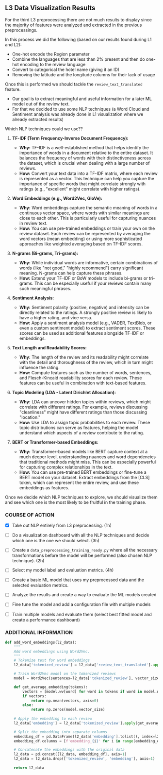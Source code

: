 ## L3 Data Visualization Results

For the third L3 preprocessing there are not much results to display since the majority of features were analyzed and extracted in the previous preprocessings. 

In this process we did the following (based on our results found during L1 and L2): 
- One-hot encode the Region parameter
- Combine the languages that are less than 2% present and then do one-hot encoding to the review language
- Convert to categorical the hotel name (giving it an ID)
- Removing the latitude and the longitude columns for their lack of usage 


Once this is performed we should tackle the `review_text_translated` feature. 
- Our goal is to extract meaningful and useful information for a later ML model out of the review text. 
- For that we decided to use some NLP techniques (a Word Cloud and Sentiment analysis was already done in L1 visualization where we already extracted results)

Which NLP techniques could we use?? 

1. **TF-IDF (Term Frequency-Inverse Document Frequency):**
   - **Why:** TF-IDF is a well-established method that helps identify the importance of words in a document relative to the entire dataset. It balances the frequency of words with their distinctiveness across the dataset, which is crucial when dealing with a large number of reviews.
   - **How:** Convert your text data into a TF-IDF matrix, where each review is represented as a vector. This technique can help you capture the importance of specific words that might correlate strongly with ratings (e.g., "excellent" might correlate with higher ratings).

2. **Word Embeddings (e.g., Word2Vec, GloVe):**
   - **Why:** Word embeddings capture the semantic meaning of words in a continuous vector space, where words with similar meanings are close to each other. This is particularly useful for capturing nuances in review text.
   - **How:** You can use pre-trained embeddings or train your own on the review dataset. Each review can be represented by averaging the word vectors (mean embedding) or using more sophisticated approaches like weighted averaging based on TF-IDF scores.

3. **N-grams (Bi-grams, Tri-grams):**
   - **Why:** While individual words are informative, certain combinations of words (like "not good," "highly recommend") carry significant meaning. N-grams can help capture these phrases.
   - **How:** Extend your TF-IDF or BoW models to include bi-grams or tri-grams. This can be especially useful if your reviews contain many such meaningful phrases.

4. **Sentiment Analysis:**
   - **Why:** Sentiment polarity (positive, negative) and intensity can be directly related to the ratings. A strongly positive review is likely to have a higher rating, and vice versa.
   - **How:** Apply a sentiment analysis model (e.g., VADER, TextBlob, or even a custom sentiment model) to extract sentiment scores. These scores can be used as additional features alongside TF-IDF or embeddings.

5. **Text Length and Readability Scores:**
   - **Why:** The length of the review and its readability might correlate with the detail and thoroughness of the review, which in turn might influence the rating.
   - **How:** Compute features such as the number of words, sentences, and Flesch-Kincaid readability scores for each review. These features can be useful in combination with text-based features.

6. **Topic Modeling (LDA - Latent Dirichlet Allocation):**
   - **Why:** LDA can uncover hidden topics within reviews, which might correlate with different ratings. For example, reviews discussing "cleanliness" might have different ratings than those discussing "location."
   - **How:** Use LDA to assign topic probabilities to each review. These topic distributions can serve as features, helping the model understand which aspects of a review contribute to the rating.

7. **BERT or Transformer-based Embeddings:**
   - **Why:** Transformer-based models like BERT capture context at a much deeper level, understanding nuances and word dependencies that traditional methods might miss. This can be especially powerful for capturing complex relationships in the text.
   - **How:** You can use pre-trained BERT embeddings or fine-tune a BERT model on your dataset. Extract embeddings from the [CLS] token, which can represent the entire review, and use these embeddings as features.

Once we decide which NLP techniques to explore, we should visualize them and see which one is the most likely to be fruitful in the training phase. 

### COURSE OF ACTION


- [X] Take out NLP entirely from L3 preprocessing. (1h)
- [ ] Do a visualization dashboard with all the NLP techniques and decide which one is the one we should select. (3h)
- [ ] Create a `data_preprocessing_training_ready.py` where all the necessary transformations before the model will be performed (also chosen NLP technique). (2h)
- [ ] Select my model label and evaluation metrics. (4h)
- [ ] Create a basic ML model that uses my preprocessed data and the selected evaluation metrics.
- [ ] Analyze the results and create a way to evaluate the ML models created
- [ ] Fine tune the model and add a configuration file with multiple models
- [ ] Train multiple models and evaluate them (select best fitted model and create a performance dashboard)


### ADDITIONAL INFORMATION

```python
def add_word_embeddings(l2_data):
    """
    Add word embeddings using Word2Vec.
    """
    # Tokenize text for word embeddings
    l2_data['tokenized_review'] = l2_data['review_text_translated'].apply(lambda x: x.split())

    # Train Word2Vec model on the tokenized reviews
    model = Word2Vec(sentences=l2_data['tokenized_review'], vector_size=100, window=5, min_count=1, workers=4)

    def get_average_embedding(tokens):
        vectors = [model.wv[word] for word in tokens if word in model.wv]
        if vectors:
            return np.mean(vectors, axis=0)
        else:
            return np.zeros(model.vector_size)
    
    # Apply the embedding to each review
    l2_data['embedding'] = l2_data['tokenized_review'].apply(get_average_embedding)

    # Split the embedding into separate columns
    embedding_df = pd.DataFrame(l2_data['embedding'].tolist(), index=l2_data.index)
    embedding_df.columns = [f'embedding_{i}' for i in range(embedding_df.shape[1])]

    # Concatenate the embeddings with the original data
    l2_data = pd.concat([l2_data, embedding_df], axis=1)
    l2_data = l2_data.drop(['tokenized_review', 'embedding'], axis=1)
    
    return l2_data
```